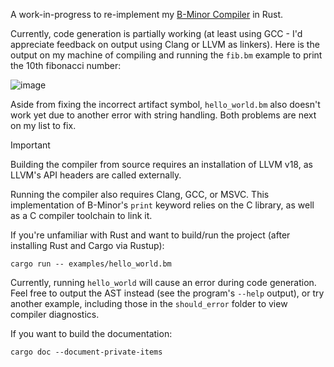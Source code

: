 A work-in-progress to re-implement my [B-Minor Compiler](https://github.com/joculatrix/bminor) in Rust.

Currently, code generation is partially working (at least using GCC - I'd appreciate feedback on output using
Clang or LLVM as linkers). Here is the output on my machine of compiling and running the `fib.bm` example to
print the 10th fibonacci number:

![image](https://github.com/user-attachments/assets/57e6f627-df2e-4ebd-b2e9-d1060f4ea06c)

Aside from fixing the incorrect artifact symbol, `hello_world.bm` also doesn't work yet due to another error
with string handling. Both problems are next on my list to fix.

> [!IMPORTANT]
> Building the compiler from source requires an installation of LLVM v18, as LLVM's API headers are called
> externally.
>
> Running the compiler also requires Clang, GCC, or MSVC. This implementation of B-Minor's `print` keyword
> relies on the C library, as well as a C compiler toolchain to link it.

If you're unfamiliar with Rust and want to build/run the project (after installing Rust and Cargo via Rustup):
```
cargo run -- examples/hello_world.bm
```
Currently, running `hello_world` will cause an error during code generation. Feel free to output the AST instead 
(see the program's `--help` output), or try another example, including those in the `should_error` folder to view
compiler diagnostics.

If you want to build the documentation:
```
cargo doc --document-private-items
```
